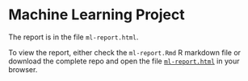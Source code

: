 # Machine Learning Project

The report is in the file `ml-report.html`.

To view the report, either check the `ml-report.Rmd` R markdown file or download the complete repo and open the file [`ml-report.html`](./ml-report.html) in your browser.

